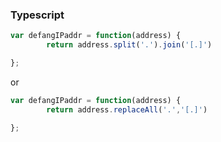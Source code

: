 ### Typescript

```typescript
var defangIPaddr = function(address) {
        return address.split('.').join('[.]')

};
```
or
```typescript
var defangIPaddr = function(address) {
        return address.replaceAll('.','[.]')

};
```